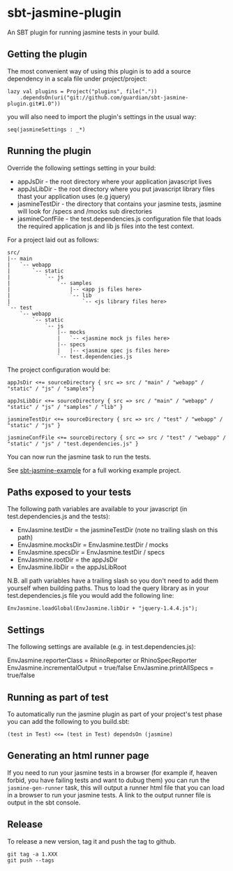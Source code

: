 sbt-jasmine-plugin
=================

An SBT plugin for running jasmine tests in your build.

Getting the plugin
------------------

The most convenient way of using this plugin is to add a source dependency in a scala file under project/project:

```
lazy val plugins = Project("plugins", file("."))
    .dependsOn(uri("git://github.com/guardian/sbt-jasmine-plugin.git#1.0"))
```

you will also need to import the plugin's settings in the usual way:

```
seq(jasmineSettings : _*)
```


Running the plugin
------------------

Override the following settings setting in your build:

 * appJsDir - the root directory where your application javascript lives
 * appJsLibDir - the root directory where you put javascript library files thast your application uses (e.g jquery)
 * jasmineTestDir - the directory that contains your jasmine tests, jasmine will look for /specs and /mocks sub directories
 * jasmineConfFile - the test.dependencies.js configuration file that loads the required application js and lib js files into the test context.


For a project laid out as follows:

```
src/
|-- main
|   `-- webapp
|       `-- static
|           `-- js
|               `-- samples
|                   |-- <app js files here>
|                   `-- lib
|                       `-- <js library files here>
`-- test
    `-- webapp
        `-- static
            `-- js
                |-- mocks
                |   `-- <jasmine mock js files here>
                |-- specs
                |   |-- <jasmine spec js files here>
                `-- test.dependencies.js

```

The project configuration would be:

```
appJsDir <+= sourceDirectory { src => src / "main" / "webapp" / "static" / "js" / "samples"}

appJsLibDir <+= sourceDirectory { src => src / "main" / "webapp" / "static" / "js" / "samples" / "lib" }

jasmineTestDir <+= sourceDirectory { src => src / "test" / "webapp" / "static" / "js" }

jasmineConfFile <+= sourceDirectory { src => src / "test" / "webapp" / "static" / "js" / "test.dependencies.js" }
```

You can now run the jasmine task to run the tests.

See [sbt-jasmine-example](https://github.com/guardian/sbt-jasmine-example) for a full working example project.


Paths exposed to your tests
---------------------------

The following path variables are available to your javascript (in test.dependencies.js and the tests):

* EnvJasmine.testDir = the jasmineTestDir (note no trailing slash on this path)
* EnvJasmine.mocksDir = EnvJasmine.testDir / mocks
* EnvJasmine.specsDir = EnvJasmine.testDir / specs
* EnvJasmine.rootDir = the appJsDir
* EnvJasmine.libDir = the appJsLibRoot

N.B. all path variables have a trailing slash so you don't need to add them yourself when building paths. Thus to load
the query library as in your test.dependencies.js file you would add the following line:

```
EnvJasmine.loadGlobal(EnvJasmine.libDir + "jquery-1.4.4.js");
```

Settings
-----------------------

The following settings are available (e.g. in test.dependencies.js):

EnvJasmine.reporterClass = RhinoReporter or RhinoSpecReporter
EnvJasmine.incrementalOutput = true/false
EnvJasmine.printAllSpecs = true/false


Running as part of test
-----------------------

To automatically run the jasmine plugin as part of your project's test phase you can add the following to you build.sbt:

```
(test in Test) <<= (test in Test) dependsOn (jasmine)
```

Generating an html runner page
------------------------------

If you need to run your jasmine tests in a browser (for example if, heaven forbid, you have failing tests and want to dubug them)
you can run the ```jasmine-gen-runner``` task, this will output a runner html file that you can load in a browser to run your jasmine tests.
A link to the output runner file is output in the sbt console.

Release
-------
To release a new version, tag it and push the tag to github.

```
git tag -a 1.XXX
git push --tags
```



